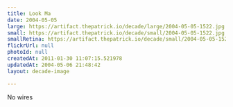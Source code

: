```yaml
---
title: Look Ma
date: 2004-05-05
large: https://artifact.thepatrick.io/decade/large/2004-05-05-1522.jpg
small: https://artifact.thepatrick.io/decade/small/2004-05-05-1522.jpg
smallRetina: https://artifact.thepatrick.io/decade/small/2004-05-05-1522@2x.jpg
flickrUrl: null
photoId: null
createdAt: 2011-01-30 11:07:15.521978
updatedAt: 2004-05-06 21:48:42
layout: decade-image

---
```

No wires
